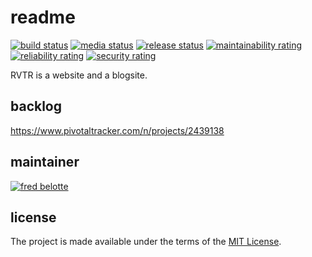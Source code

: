 # readme

[![build status](https://github.com/RVTR/rvtr/workflows/build/badge.svg)](https://github.com/RVTR/rvtr/actions?query=workflow%3Abuild)
[![media status](https://github.com/RVTR/rvtr/workflows/media/badge.svg)](https://github.com/RVTR/rvtr/actions?query=workflow%3Amedia)
[![release status](https://github.com/RVTR/rvtr/workflows/release/badge.svg)](https://github.com/RVTR/rvtr/actions?query=workflow%3Arelease)
[![maintainability rating](https://sonarcloud.io/api/project_badges/measure?project=rvtr_app&metric=sqale_rating)](https://sonarcloud.io/dashboard?id=rvtr_app)
[![reliability rating](https://sonarcloud.io/api/project_badges/measure?project=rvtr_app&metric=reliability_rating)](https://sonarcloud.io/dashboard?id=rvtr_app)
[![security rating](https://sonarcloud.io/api/project_badges/measure?project=rvtr_app&metric=security_rating)](https://sonarcloud.io/dashboard?id=rvtr_app)

RVTR is a website and a blogsite.

## backlog

<https://www.pivotaltracker.com/n/projects/2439138>

## maintainer

[![fred belotte][avatar_fb]][github_fb]

## license

The project is made available under the terms of the [MIT License][license_mit].

[avatar_fb]: https://avatars1.githubusercontent.com/u/22018714?s=115&u=f98957700fffa1dafd554980635726675430e587&v=4 'fred belotte'
[github_fb]: https://github.com/fredbelotte 'fred belotte'
[license_mit]: https://github.com/RVTR/rvtr/blob/master/LICENSE 'mit license'
